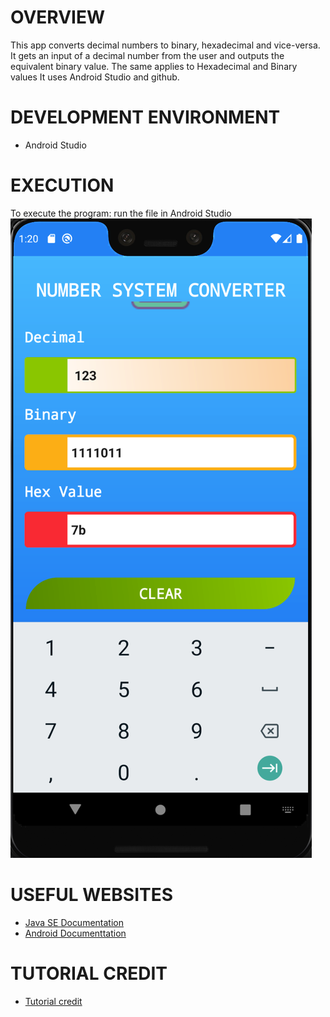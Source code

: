# OVERVIEW
This app converts decimal numbers to binary, hexadecimal and vice-versa.
It gets an input of a decimal number from the user and outputs the equivalent binary value. The same applies to Hexadecimal and Binary values
It uses Android Studio and github.

# DEVELOPMENT ENVIRONMENT
* Android Studio

# EXECUTION
To execute the program: run the file in Android Studio
![Program screenshot showing the output](NumberSystemOutput.png)

# USEFUL WEBSITES
* [Java SE Documentation](https://docs.oracle.com/javase/7/docs/)
* [Android Documenttation](https://developer.android.com/guide)

# TUTORIAL CREDIT
* [Tutorial credit](https://www.facebook.com/AndroidMasterAcademy/?_rdc=1&_rdr)

